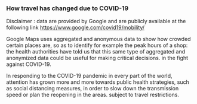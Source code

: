 ### How travel has changed due to COVID-19 

Disclaimer : data are provided by Google and are publicly available at the following link https://www.google.com/covid19/mobility/

Google Maps uses aggregated and anonymous data to show how crowded certain places are, so as to identify for example the peak hours of a shop: the health authorities have told us that this same type of aggregated and anonymized data could be useful for making critical decisions. in the fight against COVID-19.

In responding to the COVID-19 pandemic in every part of the world, attention has grown more and more towards public health strategies, such as social distancing measures, in order to slow down the transmission speed or plan the reopening in the areas. subject to travel restrictions. 
